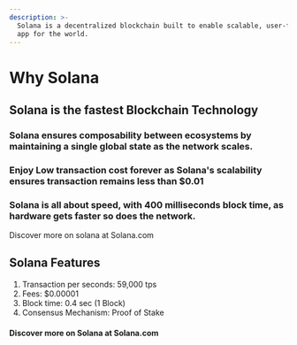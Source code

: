 ```yaml
---
description: >-
  Solana is a decentralized blockchain built to enable scalable, user-friendly
  app for the world.
---
```


# Why Solana

## Solana is the fastest Blockchain Technology

### Solana ensures composability between ecosystems by maintaining a single global state as the network scales.

### Enjoy Low transaction cost forever as Solana's scalability ensures transaction remains less than $0.01

### Solana is all about speed, with 400 milliseconds block time, as hardware gets faster so does the network.

Discover more on solana at Solana.com

## Solana Features

1. Transaction per seconds: 59,000 tps
2. Fees: $0.00001
3. Block time: 0.4 sec (1 Block)
4. Consensus Mechanism: Proof of Stake

#### Discover more on Solana at Solana.com
